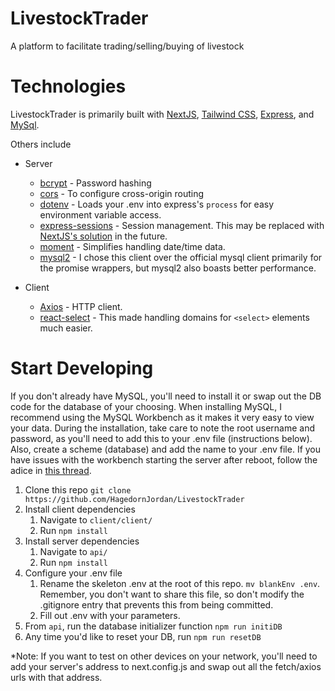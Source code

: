 # LivestockTrader
A platform to facilitate trading/selling/buying of livestock

# Technologies 
LivestockTrader is primarily built with [NextJS](https://nextjs.org/), [Tailwind CSS](https://tailwindcss.com/), [Express](https://expressjs.com/), and [MySql](https://www.mysql.com/).

Others include 

* Server
  * [bcrypt](https://www.npmjs.com/package/bcrypt) - Password hashing
  * [cors](https://expressjs.com/en/resources/middleware/cors.html) - To configure cross-origin routing
  * [dotenv](https://www.npmjs.com/package/dotenv) - Loads your .env into express's `process` for easy environment variable access.
  * [express-sessions](https://www.npmjs.com/package/express-session) - Session management. This may be replaced with [NextJS's solution](https://next-auth.js.org/) in the future. 
  * [moment](https://momentjs.com/) - Simplifies handling date/time data.
  * [mysql2](https://www.npmjs.com/package/mysql2) - I chose this client over the official mysql client primarily for the promise wrappers, but mysql2 also boasts better performance.    
  

* Client
  * [Axios](https://axios-http.com/docs/intro) - HTTP client. 
  * [react-select](https://react-select.com/home) - This made handling domains for `<select>` elements much easier. 

# Start Developing

If you don't already have MySQL, you'll need to install it or swap out the DB code for the database of your choosing. When installing MySQL, I recommend using the MySQL Workbench as it makes it very easy to view your data. During the installation, take care to note the root username and password, as you'll need to add this to your .env file (instructions below). Also, create a scheme (database) and add the name to your .env file. If you have issues with the workbench starting the server after reboot, follow the adice in [this thread](https://stackoverflow.com/questions/32022580/failed-to-connect-to-mysql-at-localhost3306-with-user-root/62200315#62200315).
1. Clone this repo `git clone https://github.com/HagedornJordan/LivestockTrader`
2. Install client dependencies
    1. Navigate to `client/client/`
    2. Run `npm install`
3. Install server dependencies
   1. Navigate to `api/`
   2. Run `npm install`
4. Configure your .env file
    1. Rename the skeleton .env at the root of this repo. `mv blankEnv .env`. Remember, you don't want to share this file, so don't modify the .gitignore entry that prevents this from being committed. 
    2. Fill out .env with your parameters.
5. From `api`, run the database initializer function `npm run initiDB`
6. Any time you'd like to reset your DB, run `npm run resetDB`

*Note: If you want to test on other devices on your network, you'll need to add your server's address to next.config.js and swap out all the fetch/axios urls with that address. 

